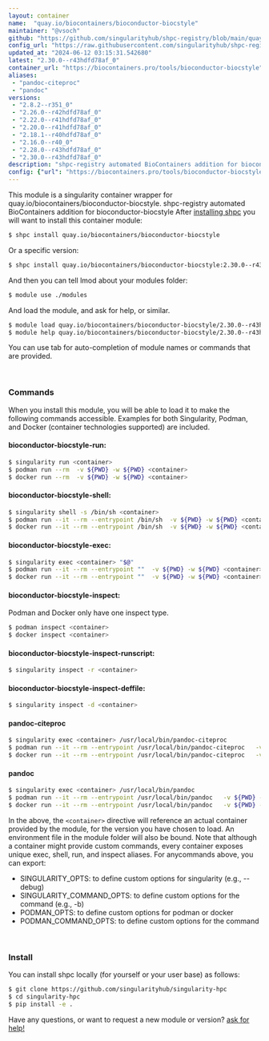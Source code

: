 ```yaml
---
layout: container
name:  "quay.io/biocontainers/bioconductor-biocstyle"
maintainer: "@vsoch"
github: "https://github.com/singularityhub/shpc-registry/blob/main/quay.io/biocontainers/bioconductor-biocstyle/container.yaml"
config_url: "https://raw.githubusercontent.com/singularityhub/shpc-registry/main/quay.io/biocontainers/bioconductor-biocstyle/container.yaml"
updated_at: "2024-06-12 03:15:31.542680"
latest: "2.30.0--r43hdfd78af_0"
container_url: "https://biocontainers.pro/tools/bioconductor-biocstyle"
aliases:
 - "pandoc-citeproc"
 - "pandoc"
versions:
 - "2.8.2--r351_0"
 - "2.26.0--r42hdfd78af_0"
 - "2.22.0--r41hdfd78af_0"
 - "2.20.0--r41hdfd78af_0"
 - "2.18.1--r40hdfd78af_0"
 - "2.16.0--r40_0"
 - "2.28.0--r43hdfd78af_0"
 - "2.30.0--r43hdfd78af_0"
description: "shpc-registry automated BioContainers addition for bioconductor-biocstyle"
config: {"url": "https://biocontainers.pro/tools/bioconductor-biocstyle", "maintainer": "@vsoch", "description": "shpc-registry automated BioContainers addition for bioconductor-biocstyle", "latest": {"2.30.0--r43hdfd78af_0": "sha256:0aff3d7bf80819b484aacb1fedc67e4cb77466e2a79b610b3df2a755e7bb3442"}, "tags": {"2.8.2--r351_0": "sha256:91de1ad44045dd5e3dbe52072f58f544f58ae6c2eacda2a148b7360e22ff0d28", "2.26.0--r42hdfd78af_0": "sha256:ed999a43963363b739f0eadb763ba42b7326d56c5302f424aada5d7513f07d11", "2.22.0--r41hdfd78af_0": "sha256:27281d0b23a6c35e976e2b0d2bb250550103a7589c0a1cba4621252f950a7d3e", "2.20.0--r41hdfd78af_0": "sha256:d6ea9af5a166cc41268fdbb7da4af36eced63268be58408a81c89649e5e1d67d", "2.18.1--r40hdfd78af_0": "sha256:0ca9ad198e5b1c18e96fbfcd980f9301df1592570c4b58159f3f9f791fd3faf9", "2.16.0--r40_0": "sha256:5e21ce186f94a445931f8cc5ac474dc684ec7b10963a1da00f8a700107d0eb20", "2.28.0--r43hdfd78af_0": "sha256:d95602e6e8a7c4e1b6a010c05a13dcab8ee887bed52736138d23f76400d97b0a", "2.30.0--r43hdfd78af_0": "sha256:0aff3d7bf80819b484aacb1fedc67e4cb77466e2a79b610b3df2a755e7bb3442"}, "docker": "quay.io/biocontainers/bioconductor-biocstyle", "aliases": {"pandoc-citeproc": "/usr/local/bin/pandoc-citeproc", "pandoc": "/usr/local/bin/pandoc"}}
---
```


This module is a singularity container wrapper for quay.io/biocontainers/bioconductor-biocstyle.
shpc-registry automated BioContainers addition for bioconductor-biocstyle
After [installing shpc](#install) you will want to install this container module:


```bash
$ shpc install quay.io/biocontainers/bioconductor-biocstyle
```

Or a specific version:

```bash
$ shpc install quay.io/biocontainers/bioconductor-biocstyle:2.30.0--r43hdfd78af_0
```

And then you can tell lmod about your modules folder:

```bash
$ module use ./modules
```

And load the module, and ask for help, or similar.

```bash
$ module load quay.io/biocontainers/bioconductor-biocstyle/2.30.0--r43hdfd78af_0
$ module help quay.io/biocontainers/bioconductor-biocstyle/2.30.0--r43hdfd78af_0
```

You can use tab for auto-completion of module names or commands that are provided.

<br>

### Commands

When you install this module, you will be able to load it to make the following commands accessible.
Examples for both Singularity, Podman, and Docker (container technologies supported) are included.

#### bioconductor-biocstyle-run:

```bash
$ singularity run <container>
$ podman run --rm  -v ${PWD} -w ${PWD} <container>
$ docker run --rm  -v ${PWD} -w ${PWD} <container>
```

#### bioconductor-biocstyle-shell:

```bash
$ singularity shell -s /bin/sh <container>
$ podman run --it --rm --entrypoint /bin/sh  -v ${PWD} -w ${PWD} <container>
$ docker run --it --rm --entrypoint /bin/sh  -v ${PWD} -w ${PWD} <container>
```

#### bioconductor-biocstyle-exec:

```bash
$ singularity exec <container> "$@"
$ podman run --it --rm --entrypoint ""  -v ${PWD} -w ${PWD} <container> "$@"
$ docker run --it --rm --entrypoint ""  -v ${PWD} -w ${PWD} <container> "$@"
```

#### bioconductor-biocstyle-inspect:

Podman and Docker only have one inspect type.

```bash
$ podman inspect <container>
$ docker inspect <container>
```

#### bioconductor-biocstyle-inspect-runscript:

```bash
$ singularity inspect -r <container>
```

#### bioconductor-biocstyle-inspect-deffile:

```bash
$ singularity inspect -d <container>
```


#### pandoc-citeproc

```bash
$ singularity exec <container> /usr/local/bin/pandoc-citeproc
$ podman run --it --rm --entrypoint /usr/local/bin/pandoc-citeproc   -v ${PWD} -w ${PWD} <container> -c " $@"
$ docker run --it --rm --entrypoint /usr/local/bin/pandoc-citeproc   -v ${PWD} -w ${PWD} <container> -c " $@"
```


#### pandoc

```bash
$ singularity exec <container> /usr/local/bin/pandoc
$ podman run --it --rm --entrypoint /usr/local/bin/pandoc   -v ${PWD} -w ${PWD} <container> -c " $@"
$ docker run --it --rm --entrypoint /usr/local/bin/pandoc   -v ${PWD} -w ${PWD} <container> -c " $@"
```



In the above, the `<container>` directive will reference an actual container provided
by the module, for the version you have chosen to load. An environment file in the
module folder will also be bound. Note that although a container
might provide custom commands, every container exposes unique exec, shell, run, and
inspect aliases. For anycommands above, you can export:

 - SINGULARITY_OPTS: to define custom options for singularity (e.g., --debug)
 - SINGULARITY_COMMAND_OPTS: to define custom options for the command (e.g., -b)
 - PODMAN_OPTS: to define custom options for podman or docker
 - PODMAN_COMMAND_OPTS: to define custom options for the command

<br>

### Install

You can install shpc locally (for yourself or your user base) as follows:

```bash
$ git clone https://github.com/singularityhub/singularity-hpc
$ cd singularity-hpc
$ pip install -e .
```

Have any questions, or want to request a new module or version? [ask for help!](https://github.com/singularityhub/singularity-hpc/issues)